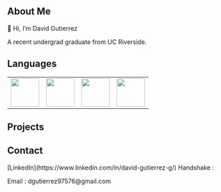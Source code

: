 
<h2> About Me </h2>
👋 Hi, I’m David Gutierrez 
 <p>A recent undergrad graduate from UC Riverside.  </p>

<h2> Languages </h2>
<table>
<tbody>
  <td> 
    <img height=65px src="https://isocpp.org/assets/images/cpp_logo.png"> 
  </td>
  <td> 
    <img height=65px src="https://img.icons8.com/color/2x/python.png"> 
  </td>
  <td> 
    <img height=65px src="https://img.icons8.com/color/2x/javascript.png"> 
  </td>
  <td> 
    <img height=65px src = "https://upload.wikimedia.org/wikipedia/commons/1/19/C_Logo.png">
  </td>

</tbody>
</table>

<h2> Projects </h2>

<h2> Contact </h2>
[LinkedIn](https://www.linkedin.com/in/david-gutierrez-g/)
Handshake :
<p> Email : dgutierrez97576@gmail.com </p>

<!---
dguti97576/dguti97576 is a ✨ special ✨ repository because its `README.md` (this file) appears on your GitHub profile.
You can click the Preview link to take a look at your changes.
--->
